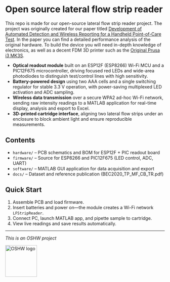# Open source lateral flow strip reader
This repo is made for our open-source lateral flow strip reader project. The project was originally created for our paper titled [Development of Automated Detection and Wireless Reporting for a Handheld Point-of-Care Test](https://ieeexplore.ieee.org/abstract/document/9276773/). In the paper you can find a detailed performance analysis of the original hardware. To build the device you will need in-depth knowledge of electronics, as well as a decent FDM 3D printer such as the [Original Prusa i3 MK3S](https://shop.prusa3d.com/en/3d-printers/180-original-prusa-i3-mk3s-kit.html).

- **Optical readout module** built on an ESP12F (ESP8266) Wi-Fi MCU and a PIC12F675 microcontroller, driving focused red LEDs and wide-area photodiodes to distinguish test/control lines with high sensitivity.
- **Battery-powered design** using two AAA cells and a single switching regulator for stable 3.3 V operation, with power-saving multiplexed LED activation and ADC sampling.
- **Wireless data transmission** over a secure WPA2 ad-hoc Wi-Fi network, sending raw intensity readings to a MATLAB application for real-time display, analysis and export to Excel.
- **3D-printed cartridge interface**, aligning two lateral flow strips under an enclosure to block ambient light and ensure reproducible measurements.

## Contents

- `hardware/` – PCB schematics and BOM for ESP12F + PIC readout board  
- `firmware/` – Source for ESP8266 and PIC12F675 (LED control, ADC, UART)  
- `software/` – MATLAB GUI application for data acquisition and export  
- `docs/` – Dataset and reference publication (BEC2020_TP_MF_CB_TR.pdf)

## Quick Start

1. Assemble PCB and load firmware.  
2. Insert batteries and power on—the module creates a Wi-Fi network `LFStripReader`.  
3. Connect PC, launch MATLAB app, and pipette sample to cartridge.  
4. View live readings and save results automatically.

----
*This is an OSHW project*

<img width="100" alt="OSHW logo" src="https://user-images.githubusercontent.com/88547337/128850530-939ac16d-7ed8-4db1-bc7a-f7576cf48e71.png">